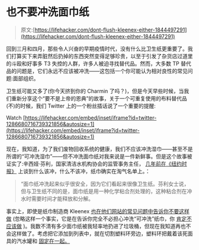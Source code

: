 # 也不要冲洗面巾纸

> 原文:[https://lifehacker.com/dont-flush-kleenex-either-1844497291](https://lifehacker.com/dont-flush-kleenex-either-1844497291)

回到三月和四月，那些令人兴奋的早期疫情时代，没有什么比卫生纸更重要了。我们打算买下来弄脏然后扔掉的东西突然变得足够珍贵，以至于引发了杂货店过道里的斗殴和好事多 T3 失控的人群，许多人被迫寻找替代品。然而，大多数 TP 替代品的问题是，它们永远不应该被冲洗——这包括一个你可能认为相对良性的常见问题:面部组织。

卫生纸可能又多了(你今天挤到你的 Charmin 了吗？)，但是今天早些时候，当我们重新分享这个“要不是上帝的恩典”的故事，关于一个可重复使用的布料替代品(不)的时候，我们 Twitter 上的一个粉丝插话说了一个重要的提醒:

Watch [https://lifehacker.com/embed/inset/iframe?id=twitter-1286680716739321856&autosize=1](https://lifehacker.com/embed/inset/iframe?id=twitter-1286680716739321856&autosize=1) 

现在，我知道，为了我们废物回收系统的健康，我们不应该冲洗湿巾——甚至不是所谓的“可冲洗湿巾”——但不冲洗面巾纸对我来说是一件新鲜事。但是这个故事被证实了:辛西娅·芬利，国家清洁水机构协会的监管事务主任， [几年前在《纽约时报》](https://www.nytimes.com/2018/08/25/science/do-not-flush-down-toilet.html) 上谈到什么该冲，什么不该冲，纸巾确实在淘气名单上。：

> “面巾纸冲洗起来似乎很安全，因为它们看起来很像卫生纸。芬利女士说，但与卫生纸不同的是，面巾纸是用一种化学粘合剂处理的，这种粘合剂在冲水时需要时间才能释放和分解。

事实上，即使是纸巾制造商 Kleenex [也在他们网站的常见问题中告诉你不要这样做](https://www.kleenex.com/en-us/faq) (忽略这样一个事实，它是在告诉你完全不必担心冲洗“可冲洗”纸巾，你 [肯定不应该做](https://www.washingtonpost.com/business/2019/05/21/flushable-wipes-are-terrible-plumbing/) )。我数不清有多少面巾纸被我轻率地扔进了垃圾桶，但现在我知道再也不会这样做了。考虑把它添加到列表中，就在切割塑料环旁边，塑料环把戴着该死面具的汽水罐和 [固定在一起。](https://vitals.lifehacker.com/how-masks-protect-us-from-the-coronavirus-1844220877)